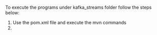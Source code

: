 To execute the programs under kafka_streams folder follow the steps below:
1. Use the pom.xml file and execute the mvn commands
2. 
